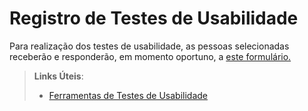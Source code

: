 # Registro de Testes de Usabilidade

Para realização dos testes de usabilidade, as pessoas selecionadas receberão e responderão, em momento oportuno, a [este formulário.](https://www.usability.gov/how-to-and-tools/resources/templates.html)
> **Links Úteis**:
> - [Ferramentas de Testes de Usabilidade](https://docs.google.com/forms/d/e/1FAIpQLSdDr85Ez5Hut44-QcaJHsqWNeuGFSbAderQeGiTruISgPjq3w/viewform)
